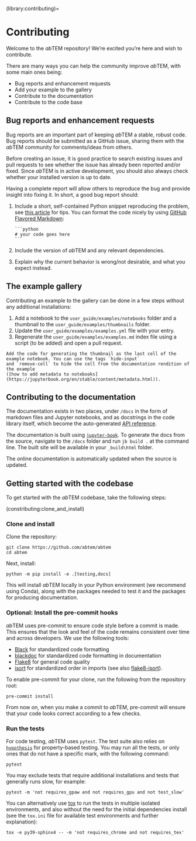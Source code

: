 (library:contributing)=

# Contributing

Welcome to the *ab*TEM repository! We’re excited you’re here and wish to contribute.

There are many ways you can help the community improve *ab*TEM, with some main ones being:

* Bug reports and enhancement requests
* Add your example to the gallery
* Contribute to the documentation
* Contribute to the code base

## Bug reports and enhancement requests

Bug reports are an important part of keeping *ab*TEM a stable, robust code. Bug reports should be submitted as a GitHub 
issue, sharing them with the *ab*TEM community for comments/ideas from others. 

Before creating an issue, it is good practice to search existing issues and pull requests to see whether the issue has 
already been reported and/or fixed. Since *ab*TEM is in active development, you should also always check whether your
installed version is up to date.

Having a complete report will allow others to reproduce the bug and provide insight into fixing it. In short, a good
bug report should:

1. Include a short, self-contained Python snippet reproducing the
   problem, see [this article](https://stackoverflow.com/help/minimal-reproducible-example) for tips. You can format the
   code nicely by using [GitHub Flavored Markdown](https://docs.github.com/en/get-started/writing-on-github):
   ````
   ```python
   # your code goes here
   ```
   ````
2. Include the version of *ab*TEM and any relevant dependencies.

3. Explain why the current behavior is wrong/not desirable, and what you expect instead.

## The example gallery

Contributing an example to the gallery can be done in a few steps without any additional installations:

1. Add a notebook to the `user_guide/examples/notebooks` folder and a thumbnail to the `user_guide/examples/thumbnails` folder.
2. Update the `user_guide/examples/examples.yml` file with your entry.
3. Regenerate the `user_guide/examples/examples.md` index file using a script (to be added) and open a pull request.

```{tip}
Add the code for generating the thumbnail as the last cell of the example notebook. You can use the tags `hide-input`
and `remove-cell` to hide the cell from the documentation rendition of the example 
([how to add metadata to notebooks](https://jupyterbook.org/en/stable/content/metadata.html)).
```

## Contributing to the documentation

The documentation exists in two places, under `/docs` in the form of markdown files and Jupyter notebooks, and as
docstrings in the code library itself, which become the auto-generated [API reference](reference:api).

The documentation is built using [`jupyter-book`](https://jupyterbook.org/en/stable/intro.html). To generate the docs
from the source, navigate to the `/docs` folder and run `jb build .` at the command line. The built site will be
available in your `_build\html` folder.

The online documentation is automatically updated when the source is updated. 

## Getting started with the codebase

To get started with the *ab*TEM codebase, take the following steps:

(constributing:clone_and_install)
### Clone and install

Clone the repository:

```
git clone https://github.com/abtem/abtem
cd abtem
```

Next, install:

```{code-block}
python -m pip install -e .[testing,docs] 

```

This will install *ab*TEM locally in your Python environment (we recommend using Conda), along with the packages needed
to test it and the packages for producing documentation.

### Optional: Install the pre-commit hooks

*ab*TEM uses pre-commit to ensure code style before a commit is made. This ensures that the look and
feel of the code remains consistent over time and across developers. We use the following tools:

* [Black](https://black.readthedocs.io/en/stable/) for standardized code formatting
* [blackdoc](https://blackdoc.readthedocs.io/en/latest/) for standardized code formatting in documentation
* [Flake8](https://flake8.pycqa.org/en/latest/) for general code quality
* [isort](https://pycqa.github.io/isort/) for standardized order in imports (see also [flake8-isort](https://github.com/gforcada/flake8-isort)).

To enable pre-commit for your clone, run the following from the repository root:

```{code-block}
pre-commit install
```

From now on, when you make a commit to *ab*TEM, pre-commit will ensure that your code looks correct according to a few
checks.

### Run the tests

For code testing, *ab*TEM uses `pytest`. The test suite also relies on [`hypothesis`](https://hypothesis.readthedocs.io/en/latest/) for property-based testing. You
may run all the tests, or only ones that do not have a specific mark, with the following command:

```{code-block}
pytest
```

You may exclude tests that require additional installations and tests that generally runs slow, for example:

```{code-block}
pytest -m 'not requires_gpaw and not requires_gpu and not test_slow'
```

You can alternatively use [tox](https://tox.wiki/en/latest/) to run the tests in multiple isolated environments, and also without the need for the
initial dependencies install (see the `tox.ini` file for available test environments and further explanation):

```{code-block}
tox -e py39-sphinx4 -- -m 'not requires_chrome and not requires_tex'
```
